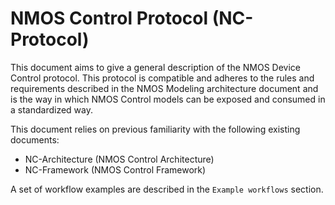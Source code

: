 # NMOS Control Protocol (NC-Protocol)

This document aims to give a general description of the NMOS Device Control protocol. This protocol is compatible and adheres to the rules and requirements described in the NMOS Modeling architecture document and is the way in which NMOS Control models can be exposed and consumed in a standardized way.

This document relies on previous familiarity with the following existing documents:

* NC-Architecture (NMOS Control Architecture)
* NC-Framework (NMOS Control Framework)

A set of workflow examples are described in the `Example workflows` section.
